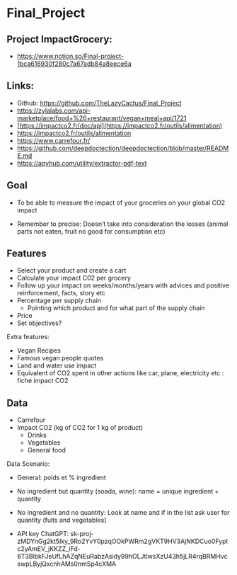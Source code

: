 # Final_Project



## Project ImpactGrocery:
- https://www.notion.so/Final-project-1bca616930f280c7a67adb84a8eece6a

## Links:

- Github: https://github.com/TheLazyCactus/Final_Project
- https://zylalabs.com/api-marketplace/food+%26+restaurant/vegan+meal+api/1721
- [https://impactco2.fr/doc/api](https://impactco2.fr/outils/alimentation)
- https://impactco2.fr/outils/alimentation
- https://www.carrefour.fr/
- https://github.com/deepdoctection/deepdoctection/blob/master/README.md
- https://apyhub.com/utility/extractor-pdf-text

## Goal

- To be able to measure the impact of your groceries on your global CO2 impact

- Remember to precise: Doesn’t take into consideration the losses (animal parts not eaten, fruit no good for consumption etc)

## Features

- Select your product and create a cart
- Calculate your impact C02 per grocery
- Follow up your impact on weeks/months/years with advices and positive reinforcement, facts, story etc
- Percentage per supply chain
    - Pointing which product and for what part of the supply chain
- Price
- Set objectives?

Extra features:

- Vegan Recipes
- Famous vegan people quotes
- Land and water use impact
- Equivalent of CO2 spent in other actions like car, plane, electricity etc : fiche impact CO2

## Data

- Carrefour
- Impact CO2 (kg of CO2 for 1 kg of product)
    - Drinks
    - Vegetables
    - General food

Data Scenario: 

- General: poids et % ingredient
- No ingredient but quantity (soada, wine): name = unique ingredient + quantity
- No ingredient and no quantity: Look at name and if in the list ask user for quantity (fuits and vegetables)

- API key ChatGPT: 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
